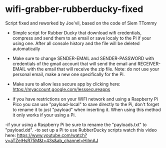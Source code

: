 # wifi-grabber-rubberducky-fixed
Script fixed and reworked by Joe'vil, based on the code of Siem TTommy

- Simple script for Rubber Ducky that download wifi credentials, compress and send them to an email or save localy to the Pi if your using one. After all console history and the file will be deleted automatically
 
- Make sure to change SENDER-EMAIL and SENDER-PASSWORD with credentials of the gmail account that will send the email and RECEIVER-EMAIL with the email that will receive the zip file. Note: do not use your personal email, make a new one specifically for the Pi.
- Make sure to allow less secure app by clicking here: https://myaccount.google.com/lesssecureapps
  
- if you have restrictions on your WIFI network and using a Raspberry Pi Pico you can use "payload-local" to save directly to the Pi, don't forget to rename it to just "payload" when inserting it. When using this method it only works if your using a Pi.

-if your using a Raspberry Pi be sure to rename the "payloads.txt" to "payload.dd".
-to set up a Pi to use RubberDucky scripts watch this video here: https://www.youtube.com/watch?v=aTZelHsR75M&t=43s&ab_channel=HiImAJ
